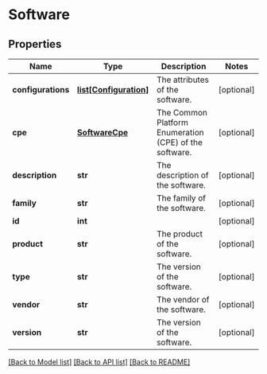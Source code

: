 # Software

## Properties
Name | Type | Description | Notes
------------ | ------------- | ------------- | -------------
**configurations** | [**list[Configuration]**](Configuration.md) | The attributes of the software. | [optional] 
**cpe** | [**SoftwareCpe**](SoftwareCpe.md) | The Common Platform Enumeration (CPE) of the software. | [optional] 
**description** | **str** | The description of the software. | [optional] 
**family** | **str** | The family of the software. | [optional] 
**id** | **int** |  | [optional] 
**product** | **str** | The product of the software. | [optional] 
**type** | **str** | The version of the software. | [optional] 
**vendor** | **str** | The vendor of the software. | [optional] 
**version** | **str** | The version of the software. | [optional] 

[[Back to Model list]](../README.md#documentation-for-models) [[Back to API list]](../README.md#documentation-for-api-endpoints) [[Back to README]](../README.md)


